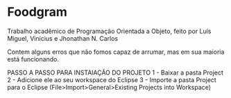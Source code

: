 # Foodgram
Trabalho acadêmico de Programação Orientada a Objeto, feito por Luís Miguel, Vinicius e Jhonathan N. Carlos

Contem alguns erros que não fomos capaz de arrumar, mas em sua maioria está funcionando.

PASSO A PASSO PARA INSTAlAÇÃO DO PROJETO
1 - Baixar a pasta Project
2 - Adicione ele ao seu workspace do Eclipse
3 - Importe a pasta Project para o Eclipse (File>Import>General>Existing Projects into Workspace)
